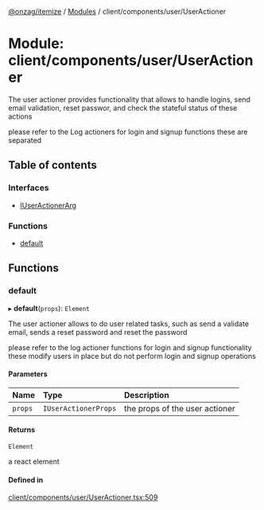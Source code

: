 [@onzag/itemize](../README.md) / [Modules](../modules.md) / client/components/user/UserActioner

# Module: client/components/user/UserActioner

The user actioner provides functionality that allows to handle logins,
send email validation, reset passwor, and check the stateful status
of these actions

please refer to the Log actioners for login and signup functions
these are separated

## Table of contents

### Interfaces

- [IUserActionerArg](../interfaces/client_components_user_UserActioner.IUserActionerArg.md)

### Functions

- [default](client_components_user_UserActioner.md#default)

## Functions

### default

▸ **default**(`props`): `Element`

The user actioner allows to do user related tasks, such as
send a validate email, sends a reset password and reset the password

please refer to the log actioner functions for login and signup functionality
these modify users in place but do not perform login and signup operations

#### Parameters

| Name | Type | Description |
| :------ | :------ | :------ |
| `props` | `IUserActionerProps` | the props of the user actioner |

#### Returns

`Element`

a react element

#### Defined in

[client/components/user/UserActioner.tsx:509](https://github.com/onzag/itemize/blob/f2db74a5/client/components/user/UserActioner.tsx#L509)
